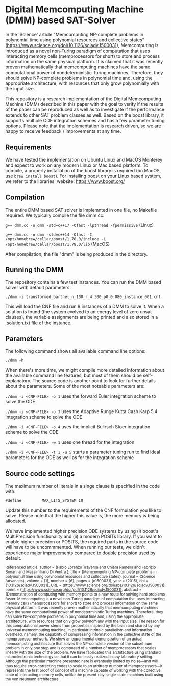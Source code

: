 # Digital Memcomputing Machine (DMM) based SAT-Solver

In the 'Science' article "Memcomputing NP-complete problems in polynomial time using polynomial resources and collective states" (https://www.science.org/doi/10.1126/sciadv.1500031), Memcomputing is introduced as a novel non-Turing paradigm of computation that uses interacting memory cells (memprocessors for short) to store and process information on the same physical platform. It is claimed that it was recently proven mathematically that memcomputing machines have the same computational power of nondeterministic Turing machines. Therefore, they should solve NP-complete problems in polynomial time and, using the appropriate architecture, with resources that only grow polynomially with the input size.

This repository is a research implementation of the Digital Memcomputing Machine (DMM) described in this paper with the goal to verify if the results of the paper can be reproduced as well as to investigate if the performance extends to other SAT problem classes as well. Based on the boost library, it supports multiple ODE integration schemes and has a few parameter tuning options. Please note that the implementation is research driven, so we are happy to receive feedback / improvements at any time. 

## Requirements

We have tested the implementation on Ubuntu Linux and MacOS Monterey and expect to work on any modern Linux or Mac based platform. To compile, a properly installation of the boost library is required (on MacOS, use `brew install boost`). For installing boost on your Linux based system, we refer to the libraries' website: https://www.boost.org/

## Compilation

The entire DMM based SAT solver is implemnted in one file, no Makefile required. We typically compile the file dmm.cc:

```g++ dmm.cc -o dmm -std=c++17 -Ofast -lpthread -fpermissive``` (Linux)

```g++ dmm.cc -o dmm -std=c++14 -Ofast -I /opt/homebrew/cellar/boost/1.78.0/include -L /opt/homebrew/cellar/boost/1.78.0/lib``` (MacOS)


After compilation, the file "dmm" is being produced in the directory.

## Running the DMM

The repository contains a few test instances. You can run the DMM based solver with default parameters:

```./dmm -i transformed_barthel_n_100_r_4.300_p0_0.080_instance_001.cnf```

This will load the CNF file and run 8 instances of a DMM to solve it. When a solution is found (the system evolved to an energy level of zero unsat clauses), the variable assignments are being printed and also stored in a .solution.txt file of the instance.

## Parameters

The following command shows all available command line options:

```./dmm -h```

When there's more time, we might compile more detailed information about the available command line features, but most of them should be self-explanatory. The source code is another point to look for further details about the parameters. Some of the most noteable parameters are:

```./dmm -i <CNF-FILE> -o 1``` uses the forward Euler integration scheme to solve the ODE

```./dmm -i <CNF-FILE> -o 3``` uses the Adaptive Runge Kutta Cash Karp 5.4 integration scheme to solve the ODE

```./dmm -i <CNF-FILE> -o 4``` uses the implicit Bulirsch Stoer integration scheme to solve the ODE

```./dmm -i <CNF-FILE> -w 1``` uses one thread for the integration

```./dmm -i <CNF-FILE> -t 1 -u 5``` starts a parameter tuning run to find ideal parameters for the ODE as well as for the integration scheme


## Source code settings

The maximum number of literals in a singe clause is specified in the code with:

```#define         MAX_LITS_SYSTEM 10```

Update this number to the requirements of the CNF formulation you like to solve. Please note that the higher this value is, the more memory is being allocated.

We have implemented higher precision ODE systems by using (i) boost's MultiPrecision functionality and (ii) a modern POSITs library. If you want to enable higher precision or POSITS, the required parts in the source code will have to be uncommmented. When running our tests, we didn't experience major improvements compared to double precision used by default.

<sub>Referenced article:
author = {Fabio Lorenzo Traversa  and Chiara Ramella  and Fabrizio Bonani  and Massimiliano Di Ventra },
title = {Memcomputing <i>NP</i>-complete problems in polynomial time using polynomial resources and collective states},
journal = {Science Advances},
volume = {1},
number = {6},
pages = {e1500031},
year = {2015},
doi = {10.1126/sciadv.1500031},
URL = {https://www.science.org/doi/abs/10.1126/sciadv.1500031},
eprint = {https://www.science.org/doi/pdf/10.1126/sciadv.1500031},
abstract = {Demonstration of computing with memory points to a new route for solving hard problems faster. Memcomputing is a novel non-Turing paradigm of computation that uses interacting memory cells (memprocessors for short) to store and process information on the same physical platform. It was recently proven mathematically that memcomputing machines have the same computational power of nondeterministic Turing machines. Therefore, they can solve NP-complete problems in polynomial time and, using the appropriate architecture, with resources that only grow polynomially with the input size. The reason for this computational power stems from properties inspired by the brain and shared by any universal memcomputing machine, in particular intrinsic parallelism and information overhead, namely, the capability of compressing information in the collective state of the memprocessor network. We show an experimental demonstration of an actual memcomputing architecture that solves the NP-complete version of the subset sum problem in only one step and is composed of a number of memprocessors that scales linearly with the size of the problem. We have fabricated this architecture using standard microelectronic technology so that it can be easily realized in any laboratory setting. Although the particular machine presented here is eventually limited by noise—and will thus require error-correcting codes to scale to an arbitrary number of memprocessors—it represents the first proof of concept of a machine capable of working with the collective state of interacting memory cells, unlike the present-day single-state machines built using the von Neumann architecture.</sub>
